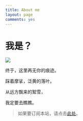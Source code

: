 ```yaml
---
title: About me
layout: page
comments: yes
---
```


# 我是？

![](http://i1154.photobucket.com/albums/p531/luolinjia/blog%20images/snow_zps8811b81c.png)

终于，这里再无你的痕迹。

踩着摩挲，泛黄的落叶。

从远方飘来的絮雪，

我定要去瞧瞧。


> 如果要订阅本站，请点击[此处](http://indeex.org/cn/atom.xml)。
